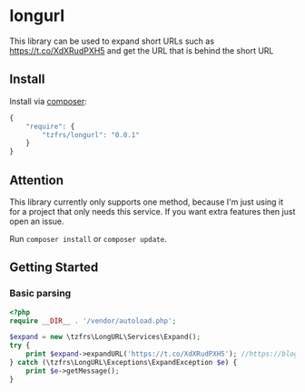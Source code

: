 # longurl

This library can be used to expand short URLs such as https://t.co/XdXRudPXH5 and get the URL that is behind the short URL

## Install

Install via [composer](https://getcomposer.org):

```javascript
{
    "require": {
        "tzfrs/longurl": "0.0.1"
    }
}
```

## Attention

This library currently only supports one method, because I'm just using it for a project that only needs this service. 
If you want extra features then just open an issue.

Run `composer install` or `composer update`.

## Getting Started

### Basic parsing

```php
<?php
require __DIR__ . '/vendor/autoload.php';

$expand = new \tzfrs\LongURL\Services\Expand();
try {
    print $expand->expandURL('https://t.co/XdXRudPXH5'); //https://blog.twitter.com/2013/rich-photo-experience-now-in-embedded-tweets-3
} catch (\tzfrs\LongURL\Exceptions\ExpandException $e) {
    print $e->getMessage();
}
```